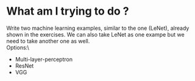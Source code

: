 # What am I trying to do ?

Write two machine learning examples, similar to the one (LeNet), already shown in the exercises. We can also take LeNet as one exampe but we need to take another one as well. \
Options:\
- Multi-layer-perceptron
- ResNet
- VGG